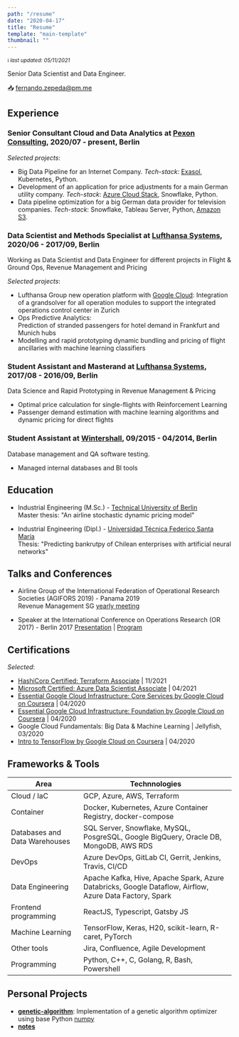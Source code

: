 ```yaml
---
path: "/resume"
date: "2020-04-17"
title: "Resume"
template: "main-template"
thumbnail: ""
---
```


<small>:information_source: *last updated: 05/11/2021*</small>

Senior Data Scientist and Data Engineer.

:inbox_tray: <fernando.zepeda@pm.me>

## Experience

### Senior Consultant Cloud and Data Analytics at [Pexon Consulting](https://pexon-consulting.de/), 2020/07 - present, Berlin

*Selected projects*:

- Big Data Pipeline for an Internet Company. *Tech-stack*: [Exasol](https://www.exasol.com), Kubernetes, Python.
- Development of an application for price adjustments for a main German utility company. *Tech-stack*: [Azure Cloud Stack](https://azure.microsoft.com/en-us/), Snowflake, Python.  
- Data pipeline optimization for a big German data provider for television companies. *Tech-stack*: Snowflake, Tableau Server, Python, [Amazon S3](https://aws.amazon.com/s3/?nc2=h_ql_prod_fs_s3).

### Data Scientist and Methods Specialist at [Lufthansa Systems](https://www.lhsystems.com/), 2020/06 - 2017/09, Berlin

Working as Data Scientist and Data Engineer for different projects in Flight & Ground Ops, Revenue Management and Pricing

*Selected projects*:

- Lufthansa Group new operation platform with [Google Cloud](https://cloud.google.com/):
Integration of a grandsolver for all operation modules to support the integrated operations control center in Zurich
- Ops Predictive Analytics:  
 Prediction of stranded passengers for hotel demand in Frankfurt and Munich hubs
- Modelling and rapid prototyping dynamic bundling and pricing of flight ancillaries with machine learning classifiers

### Student Assistant and Masterand at [Lufthansa Systems](https://www.lhsystems.com/), 2017/08 - 2016/09, Berlin

Data Science and Rapid Prototyping in Revenue Management & Pricing

- Optimal price calculation for single-flights with Reinforcement Learning
- Passenger demand estimation with machine learning algorithms and dynamic pricing for direct flights

### Student Assistant at [Wintershall](https://wintershalldea.com/en), 09/2015 - 04/2014, Berlin

Database management and QA software testing.

- Managed internal databases and BI tools

## Education

- <span class="colored-text_1"> Industrial Engineering (M.Sc.)</span> - [Technical University of Berlin](https://www.tu-berlin.de/menue/home/)  
Master thesis: "An airline stochastic dynamic pricing model"

- <span class="colored-text_1"> Industrial Engineering (Dipl.)</span> - [Universidad Técnica Federico Santa María](https://www.usm.cl/)  
Thesis: "Predicting bankrutpy of Chilean enterprises with artificial neural networks"

## Talks and Conferences

- Airline Group of the International Federation of Operational Research Societies (<span class="colored-text_1">AGIFORS 2019</span>) - Panama 2019  
Revenue Management SG [yearly meeting](https://agifors.org/rm-2019)

- Speaker at the International Conference on Operations Research (<span class="colored-text_1">OR 2017</span>) - Berlin 2017 [Presentation](https://www.dropbox.com/s/h7vtkc215zh3r43/OR_2017.pdf?dl=0) | [Program](https://www.euro-online.org/conf/admin/tmp/program-gor2017.pdf)

## Certifications

*Selected*:

- [HashiCorp Certified: Terraform Associate](https://www.credly.com/badges/4b572995-9eaa-47d7-8c5b-25c8464b8861) | 11/2021
- [Microsoft Certified: Azure Data Scientist Associate](https://www.credly.com/badges/80d35358-f45f-4fa4-92d1-54f3289b488e?source=linked_in_profile) | 04/2021
- [Essential Google Cloud Infrastructure: Core Services by Google Cloud on Coursera](https://www.coursera.org/account/accomplishments/records/W2ZTKPJ8QG4D) | 04/2020
- [Essential Google Cloud Infrastructure: Foundation by Google Cloud on Coursera](https://www.coursera.org/account/accomplishments/records/N7W6UZCUCHY6) | 04/2020
- Google Cloud Fundamentals: Big Data & Machine Learning | Jellyfish, 03/2020
- [Intro to TensorFlow by Google Cloud on Coursera](https://www.coursera.org/account/accomplishments/records/B7SLNSP8BY9U) | 04/2020

## Frameworks & Tools

| Area                                                              | Technnologies                                                                                           |
|-------------------------------------------------------------------|---------------------------------------------------------------------------------------------------------|
| <span class="colored-text_1">Cloud / IaC</span>                   | GCP, Azure, AWS, Terraform |
| <span class="colored-text_1">Container</span>                     | Docker, Kubernetes, Azure Container Registry, docker-compose                                            |
| <span class="colored-text_1">Databases and Data Warehouses</span> | SQL Server, Snowflake, MySQL, PosgreSQL, Google BigQuery, Oracle DB, MongoDB, AWS RDS                   |
| <span class="colored-text_1">DevOps</span>                        | Azure DevOps, GitLab CI, Gerrit, Jenkins, Travis, CI/CD                                                 |
| <span class="colored-text_1">Data Engineering</span>              | Apache Kafka, Hive, Apache Spark, Azure Databricks, Google Dataflow, Airflow, Azure Data Factory, Spark |
| <span class="colored-text_1">Frontend programming</span>          | ReactJS, Typescript, Gatsby JS                                                                          |
| <span class="colored-text_1">Machine Learning</span>              | TensorFlow, Keras, H20, scikit-learn, R-caret, PyTorch                                                  |
| <span class="colored-text_1">Other tools</span>                   | Jira, Confluence, Agile Development                                                                     |
| <span class="colored-text_1">Programming</span>                   | Python, C++, C, Golang, R, Bash, Powershell                                                             |

## Personal Projects

- **[genetic-algorithm](https://github.com/Fmrhj/genetic-algorithm)**: Implementation of a genetic algorithm optimizer using base Python [numpy](https://numpy.org/)
- **[notes](https://www.fernandozepeda.io/notes)**
